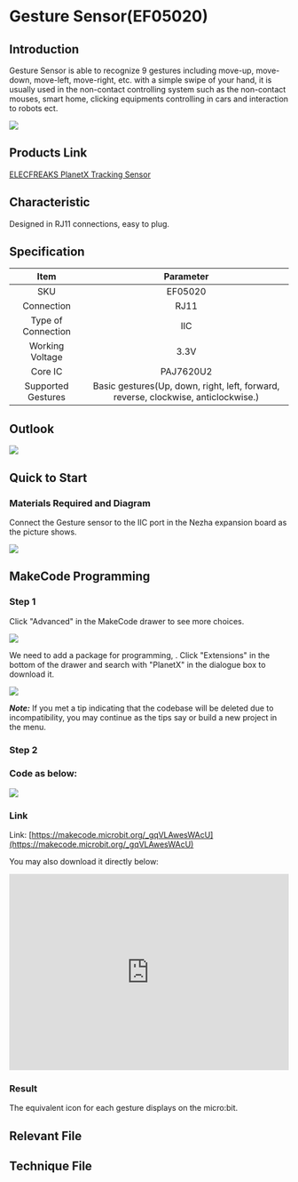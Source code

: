 # Gesture Sensor(EF05020)

## Introduction

Gesture Sensor is able to recognize 9 gestures including move-up, move-down, move-left, move-right, etc. with a simple swipe of your hand, it is usually used in the non-contact controlling system such as the non-contact mouses, smart home, clicking equipments controlling in cars and interaction to robots ect.

![](./images/05020_01.png)

## Products Link

[ELECFREAKS PlanetX Tracking Sensor](https://shop.elecfreaks.com/products/elecfreaks-planetx-gesture-sensor?_pos=1&_sid=2867ce4c2&_ss=r)

## Characteristic


 Designed in RJ11 connections, easy to plug.

## Specification


Item | Parameter 
:-: | :-: 
SKU|EF05020
Connection|RJ11
Type of Connection|IIC
Working Voltage|3.3V
Core IC|PAJ7620U2
Supported Gestures|Basic gestures(Up, down, right, left, forward, reverse, clockwise, anticlockwise.)

## Outlook



![](./images/05020_02.png)

## Quick to Start


### Materials Required and Diagram

 Connect the Gesture sensor to the IIC port in the Nezha expansion board as the picture shows.


![](./images/05020_03.png)

## MakeCode Programming


### Step 1

Click "Advanced" in the MakeCode drawer to see more choices.

![](./images/05001_04.png)

We need to add a package for programming, . Click "Extensions" in the bottom of the drawer and search with "PlanetX" in the dialogue box to download it. 

![](./images/05001_05.png)

***Note:*** If you met a tip indicating that the codebase will be deleted due to incompatibility, you may continue as the tips say or build a new project in the menu. 

### Step 2

### Code as below:

![](./images/05020_06.png)


### Link
Link: [https://makecode.microbit.org/_gqVLAwesWAcU](https://makecode.microbit.org/_gqVLAwesWAcU)

You may also download it directly below: 

<div style="position:relative;height:0;padding-bottom:70%;overflow:hidden;"><iframe style="position:absolute;top:0;left:0;width:100%;height:100%;" src="https://makecode.microbit.org/#pub:_gqVLAwesWAcU" frameborder="0" sandbox="allow-popups allow-forms allow-scripts allow-same-origin"></iframe></div>  

### Result
 The equivalent icon for each gesture displays on the micro:bit. 

## Relevant File


## Technique File

